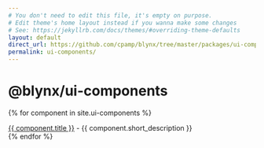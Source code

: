 ```yaml
---
# You don't need to edit this file, it's empty on purpose.
# Edit theme's home layout instead if you wanna make some changes
# See: https://jekyllrb.com/docs/themes/#overriding-theme-defaults
layout: default
direct_url: https://github.com/cpamp/blynx/tree/master/packages/ui-components
permalink: ui-components/
---
```


# @blynx/ui-components

{% for component in site.ui-components %}
<div>
    <a href="{{ site.baseurl }}{{ component.url }}">{{ component.title }}</a> - {{ component.short_description }}
</div>
{% endfor %}
